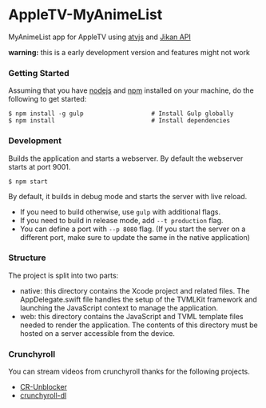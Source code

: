 # AppleTV-MyAnimeList
MyAnimeList app for AppleTV using [atvjs](https://github.com/emadalam/atvjs) and [Jikan API](https://jikan.docs.apiary.io/)

**warning:** this is a early development version and features might not work

### Getting Started

Assuming that you have [nodejs](https://nodejs.org/) and [npm](https://www.npmjs.com/) installed on your machine, do the following to get started:

```shell
$ npm install -g gulp                   # Install Gulp globally
$ npm install                           # Install dependencies
```

### Development
Builds the application and starts a webserver. By default the webserver starts at port 9001.

```shell
$ npm start
```

By default, it builds in debug mode and starts the server with live reload.

* If you need to build otherwise, use `gulp` with additional flags.
* If you need to build in release mode, add `--t production` flag.
* You can define a port with `--p 8080` flag. (If you start the server on a different port, make sure to update the same in the native application)

### Structure
The project is split into two parts:

- native: this directory contains the Xcode project and related files. The AppDelegate.swift file handles the setup of the TVMLKit framework and launching the JavaScript context to manage the application.
- web: this directory contains the JavaScript and TVML template files needed to render the application. The contents of this directory must be hosted on a server accessible from the device.

### Crunchyroll

You can stream videos from crunchyroll thanks for the following projects.

- [CR-Unblocker](https://cr-unblocker.com)
- [crunchyroll-dl](https://github.com/simplymemes/crunchyroll-dl)


